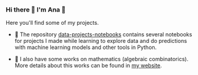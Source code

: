 ### Hi there 👋 I'm Ana 🧙

Here you'll find some of my projects.

- 📒 The repository [data-projects-notebooks](https://github.com/ana-bernal/data-projects-notebooks) contains several notebooks for projects I made while learning to explore data and do predictions with machine learning models and other tools in Python. 

- 🧮 I also have some works on mathematics (algebraic combinatorics). More details about this works can be found in [my website](https://ana-bernal.github.io/projects.html).
